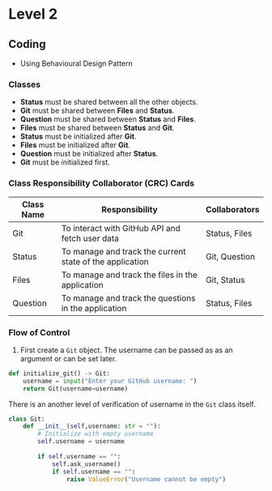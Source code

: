 # Level 2


## Coding 
- Using Behavioural Design Pattern


### Classes 
- **Status** must be shared between all the other objects.
- **Git** must be shared between **Files** and **Status**.
- **Question** must be shared between **Status** and **Files**.
- **Files** must be shared between **Status** and **Git**.
- **Status** must be initialized after **Git**.
- **Files** must be initialized after **Git**.
- **Question** must be initialized after **Status**.
- **Git** must be initialized first.

### Class Responsibility Collaborator (CRC) Cards
| Class Name | Responsibility | Collaborators |
|------------|----------------|---------------|
| Git        | To interact with GitHub API and fetch user data | Status, Files |
| Status     | To manage and track the current state of the application | Git, Question |
| Files      | To manage and track the files in the application | Git, Status |
| Question   | To manage and track the questions in the application | Status, Files |  


### Flow of Control

1. First create a `Git` object. The username can be passed as as an argument or can be set later. 
```python
def initialize_git() -> Git:
    username = input("Enter your GitHub username: ")
    return Git(username=username)
```
There is an another level of verification of username in the `Git` class itself.

```python
class Git:
    def __init__(self,username: str = ""):
        # Initialize with empty username
        self.username = username
        
        if self.username == "":
            self.ask_username()
            if self.username == "":
                raise ValueError("Username cannot be empty")
```
